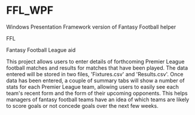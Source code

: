 # FFL_WPF
Windows Presentation Framework version of Fantasy Football helper

FFL

Fantasy Football League aid

This project allows users to enter details of forthcoming Premier League football matches and results for matches that have been played. The data entered will be stored in two files, 'Fixtures.csv' and 'Results.csv'. Once data has been entered, a couple of summary tabs will show a number of stats for each Premier League team, allowing users to easily see each team's recent form and the form of their upcoming opponents. This helps managers of fantasy football teams have an idea of which teams are likely to score goals or not concede goals over the next few weeks.
